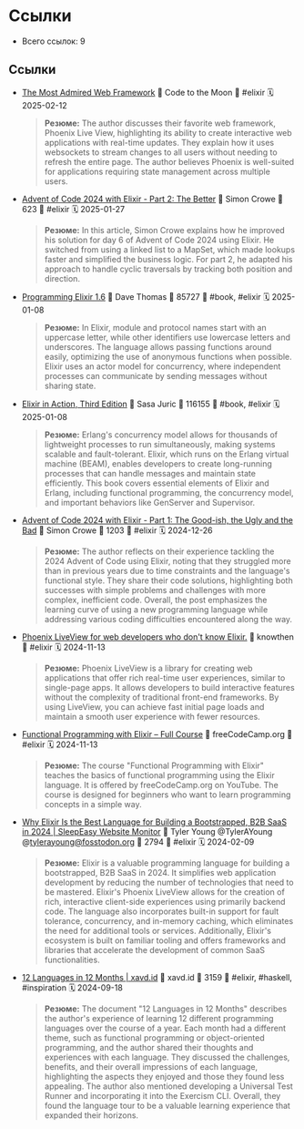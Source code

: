 # Ссылки

- Всего ссылок: 9

## Ссылки

- [The Most Admired Web Framework](https://www.youtube.com/watch?v=RNMwz5n1M80) 👤 Code to the Moon 🔖 #elixir 🗓️ 2025-02-12
    > **Резюме:** The author discusses their favorite web framework, Phoenix Live View, highlighting its ability to create interactive web applications with real-time updates. They explain how it uses websockets to stream changes to all users without needing to refresh the entire page. The author believes Phoenix is well-suited for applications requiring state management across multiple users.
- [Advent of Code 2024 with Elixir - Part 2: The Better](https://simoncrowe.hashnode.dev/advent-of-code-2024-with-elixir-part-2-the-better) 👤 Simon Crowe 💬 623 🔖 #elixir 🗓️ 2025-01-27
    > **Резюме:** In this article, Simon Crowe explains how he improved his solution for day 6 of Advent of Code 2024 using Elixir. He switched from using a linked list to a MapSet, which made lookups faster and simplified the business logic. For part 2, he adapted his approach to handle cyclic traversals by tracking both position and direction.
- [Programming Elixir 1.6](https://readwise.io/reader/document_raw_content/28841812) 👤 Dave Thomas 💬 85727 🔖 #book, #elixir 🗓️ 2025-01-08
    > **Резюме:** In Elixir, module and protocol names start with an uppercase letter, while other identifiers use lowercase letters and underscores. The language allows passing functions around easily, optimizing the use of anonymous functions when possible. Elixir uses an actor model for concurrency, where independent processes can communicate by sending messages without sharing state.
- [Elixir in Action, Third Edition](https://readwise.io/reader/document_raw_content/202067289) 👤 Sasa Juric 💬 116155 🔖 #book, #elixir 🗓️ 2025-01-08
    > **Резюме:** Erlang's concurrency model allows for thousands of lightweight processes to run simultaneously, making systems scalable and fault-tolerant. Elixir, which runs on the Erlang virtual machine (BEAM), enables developers to create long-running processes that can handle messages and maintain state efficiently. This book covers essential elements of Elixir and Erlang, including functional programming, the concurrency model, and important behaviors like GenServer and Supervisor.
- [Advent of Code 2024 with Elixir - Part 1: The Good-ish, the Ugly and the Bad](https://simoncrowe.hashnode.dev/advent-of-code-2024-with-elixir-part-1-the-good-ish-the-ugly-and-the-bad) 👤 Simon Crowe 💬 1203 🔖 #elixir 🗓️ 2024-12-26
    > **Резюме:** The author reflects on their experience tackling the 2024 Advent of Code using Elixir, noting that they struggled more than in previous years due to time constraints and the language's functional style. They share their code solutions, highlighting both successes with simple problems and challenges with more complex, inefficient code. Overall, the post emphasizes the learning curve of using a new programming language while addressing various coding difficulties encountered along the way.
- [Phoenix LiveView for web developers who don't know Elixir.](https://youtube.com/watch?v=U_Pe8Ru06fM&si=7fEmpzFHkkXXvyy2) 👤 knowthen 🔖 #elixir 🗓️ 2024-11-13
    > **Резюме:** Phoenix LiveView is a library for creating web applications that offer rich real-time user experiences, similar to single-page apps. It allows developers to build interactive features without the complexity of traditional front-end frameworks. By using LiveView, you can achieve fast initial page loads and maintain a smooth user experience with fewer resources.
- [Functional Programming with Elixir – Full Course](https://youtube.com/watch?v=IiIgm_yaoOA&si=yBeVYXse7XlEAkod) 👤 freeCodeCamp.org 🔖 #elixir 🗓️ 2024-11-13
    > **Резюме:** The course "Functional Programming with Elixir" teaches the basics of functional programming using the Elixir language. It is offered by freeCodeCamp.org on YouTube. The course is designed for beginners who want to learn programming concepts in a simple way.
- [Why Elixir Is the Best Language for Building a Bootstrapped, B2B SaaS in 2024 | SleepEasy Website Monitor](https://www.sleepeasy.app/2024/01/21/elixir-best-language-for-bootstrapped-b2b-saas/) 👤 Tyler Young @TylerAYoung @tylerayoung@fosstodon.org 💬 2794 🔖 #elixir 🗓️ 2024-02-09
    > **Резюме:** Elixir is a valuable programming language for building a bootstrapped, B2B SaaS in 2024. It simplifies web application development by reducing the number of technologies that need to be mastered. Elixir's Phoenix LiveView allows for the creation of rich, interactive client-side experiences using primarily backend code. The language also incorporates built-in support for fault tolerance, concurrency, and in-memory caching, which eliminates the need for additional tools or services. Additionally, Elixir's ecosystem is built on familiar tooling and offers frameworks and libraries that accelerate the development of common SaaS functionalities.
- [12 Languages in 12 Months | xavd.id](https://xavd.id/blog/post/12-languages-in-12-months/) 👤 xavd.id 💬 3159 🔖 #elixir, #haskell, #inspiration 🗓️ 2024-09-18
    > **Резюме:** The document "12 Languages in 12 Months" describes the author's experience of learning 12 different programming languages over the course of a year. Each month had a different theme, such as functional programming or object-oriented programming, and the author shared their thoughts and experiences with each language. They discussed the challenges, benefits, and their overall impressions of each language, highlighting the aspects they enjoyed and those they found less appealing. The author also mentioned developing a Universal Test Runner and incorporating it into the Exercism CLI. Overall, they found the language tour to be a valuable learning experience that expanded their horizons.
